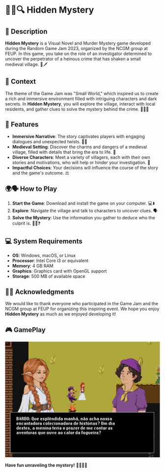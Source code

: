 # 🕵️‍♂️🔍 Hidden Mystery

## 🔑 Description

**Hidden Mystery** is a Visual Novel and Murder Mystery game developed during the Random Game Jam 2023, organized by the NCGM group at FEUP. In this game, you take on the role of an investigator determined to uncover the perpetrator of a heinous crime that has shaken a small medieval village. 🏰🗡️

## 🌿 Context

The theme of the Game Jam was "Small World," which inspired us to create a rich and immersive environment filled with intriguing characters and dark secrets. In **Hidden Mystery**, you will explore the village, interact with local residents, and gather clues to solve the mystery behind the crime. 🕵️‍♀️🌌

## 🏰 Features

- **Immersive Narrative**: The story captivates players with engaging dialogues and unexpected twists. 📖✨
- **Medieval Setting**: Discover the charms and dangers of a medieval village, filled with details that bring the era to life. 🌿
- **Diverse Characters**: Meet a variety of villagers, each with their own stories and motivations, who will help or hinder your investigation. 🔮
- **Impactful Choices**: Your decisions will influence the course of the story and the game's outcome. ⚖️

## 🌍🗣️ How to Play

1. **Start the Game**: Download and install the game on your computer. 💻⬇️
2. **Explore**: Navigate the village and talk to characters to uncover clues. 🗣️
3. **Solve the Mystery**: Use the information you gather to deduce who the culprit is. 🕵️‍♂️❓

## 💻 System Requirements

- **OS**: Windows, macOS, or Linux 
- **Processor**: Intel Core i3 or equivalent 
- **Memory**: 4 GB RAM 
- **Graphics**: Graphics card with OpenGL support 
- **Storage**: 500 MB of available space 

## 🎉🙌 Acknowledgments

We would like to thank everyone who participated in the Game Jam and the NCGM group at FEUP for organizing this inspiring event. We hope you enjoy **Hidden Mystery** as much as we enjoyed developing it! 

## 🎮 GamePlay

<div align="center">
  <img src="docs/elaraAndBardo.png" alt="Elara and Bardo" />
</div>

**Have fun unraveling the mystery!** 🕵️‍♀️🔑🧩
